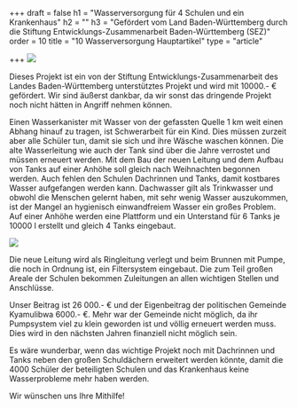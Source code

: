 +++
draft = false
h1 = "Wasserversorgung für 4 Schulen und ein Krankenhaus"
h2 = ""
h3 = "Gefördert vom Land Baden-Württemberg durch die Stiftung Entwicklungs-Zusammenarbeit Baden-Württemberg (SEZ)"
order = 10
title = "10 Wasserversorgung Hauptartikel"
type = "article"

+++
![](/uploads/staatsministerium_bw.jpg)

Dieses Projekt ist ein von der Stiftung Entwicklungs-Zusammenarbeit des Landes Baden-Württemberg unterstütztes Projekt und wird mit 10000.- € gefördert. Wir sind äußerst dankbar, da wir sonst das dringende Projekt noch nicht hätten in Angriff nehmen können.

Einen Wasserkanister mit Wasser von der gefassten Quelle 1 km weit einen Abhang hinauf zu tragen, ist Schwerarbeit für ein Kind. Dies müssen zurzeit aber alle Schüler tun, damit sie sich und ihre Wäsche waschen können. Die alte Wasserleitung wie auch der Tank sind über die Jahre verrostet und müssen erneuert werden. Mit dem Bau der neuen Leitung und dem Aufbau von Tanks auf einer Anhöhe soll gleich nach Weihnachten begonnen werden. Auch fehlen den Schulen Dachrinnen und Tanks, damit kostbares Wasser aufgefangen werden kann. Dachwasser gilt als Trinkwasser und obwohl die Menschen gelernt haben, mit sehr wenig Wasser auszukommen, ist der Mangel an hygienisch einwandfreiem Wasser ein großes Problem. Auf einer Anhöhe werden eine Plattform und ein Unterstand für 6 Tanks je 10000 l erstellt und gleich 4 Tanks eingebaut. 

![](/uploads/logo_sez_m.jpeg)

Die neue Leitung wird als Ringleitung verlegt und beim Brunnen mit Pumpe, die noch in Ordnung ist, ein Filtersystem eingebaut. Die zum Teil großen Areale der Schulen bekommen Zuleitungen an allen wichtigen Stellen und Anschlüsse.

Unser Beitrag ist 26 000.- € und der Eigenbeitrag der politischen Gemeinde Kyamulibwa 6000.- €. Mehr war der Gemeinde nicht möglich, da ihr Pumpsystem viel zu klein geworden ist und völlig erneuert werden muss. Dies wird in den nächsten Jahren finanziell nicht möglich sein.

Es wäre wunderbar, wenn das wichtige Projekt noch mit Dachrinnen und Tanks neben den großen Schuldächern erweitert werden könnte, damit die 4000 Schüler der beteiligten Schulen und das Krankenhaus keine Wasserprobleme mehr haben werden.

Wir wünschen uns Ihre Mithilfe!